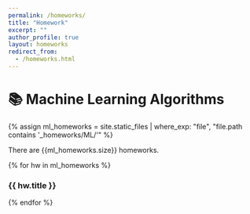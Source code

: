 ```yaml
---
permalink: /homeworks/
title: "Homework"
excerpt: ""
author_profile: true
layout: homeworks
redirect_from:
  - /homeworks.html
---
```



# 📚 Machine Learning Algorithms

{% assign ml_homeworks = site.static_files | where_exp: "file", "file.path contains '_homeworks/ML/'" %}
<p>There are {{ml_homeworks.size}} homeworks.</p>
{% for hw in ml_homeworks %}
<div class="homework-item">
  <h3>{{ hw.title }}</h3>
</div>
{% endfor %}

